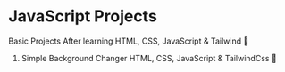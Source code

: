 # JavaScript Projects

 Basic Projects After learning HTML, CSS, JavaScript & Tailwind 📝
 
 
1)  Simple Background Changer HTML, CSS, JavaScript & TailwindCss 🎨
 
